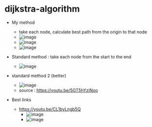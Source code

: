 # dijkstra-algorithm

- My method
  - take each node, calculate best path from the origin to that node
  - ![image](https://user-images.githubusercontent.com/21102151/162714175-5406c274-6c7d-43f5-b201-6866f416092f.png)
  - ![image](https://user-images.githubusercontent.com/21102151/162715506-94150126-ac58-4f5e-b55d-1b6184e7c3e3.png)
  - ![image](https://user-images.githubusercontent.com/21102151/162716027-d7affec9-97ae-418d-8c8c-6ade494a2d65.png)


- Standard method : take each node from the start to the end
   - ![image](https://user-images.githubusercontent.com/21102151/162724380-ec759817-e547-4c6a-9127-52fc459f4a88.png)


- standard method 2 (better)
   - ![image](https://user-images.githubusercontent.com/21102151/163022379-ef40dc94-fdaf-44f4-a4a4-ef1701600f67.png)
   - source : https://youtu.be/5GT5hYzjNoo


- Best links
   - https://youtu.be/CL1byLngb5Q
       - ![image](https://user-images.githubusercontent.com/21102151/162725210-c7ba28a9-319b-484c-828e-fdcc37a3c318.png)
       - ![image](https://user-images.githubusercontent.com/21102151/162725301-d50d9565-e706-4530-8e73-d66e7be9d4dd.png)
